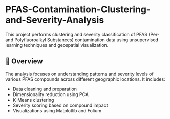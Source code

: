 # PFAS-Contamination-Clustering-and-Severity-Analysis


This project performs clustering and severity classification of PFAS (Per- and Polyfluoroalkyl Substances) contamination data using unsupervised learning techniques and geospatial visualization.

## 📌 Overview

The analysis focuses on understanding patterns and severity levels of various PFAS compounds across different geographic locations. It includes:

- Data cleaning and preparation  
- Dimensionality reduction using PCA  
- K-Means clustering  
- Severity scoring based on compound impact  
- Visualizations using Matplotlib and Folium
